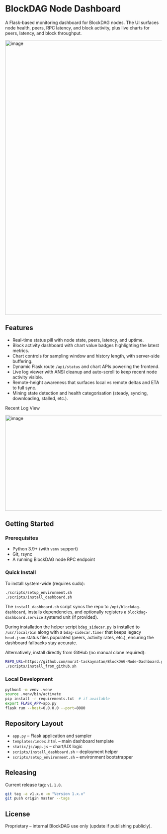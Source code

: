 # BlockDAG Node Dashboard

A Flask-based monitoring dashboard for BlockDAG nodes. The UI surfaces node health, peers, RPC latency, and block activity, plus live charts for peers, latency, and block throughput.

<img width="1092" height="880" alt="image" src="https://github.com/user-attachments/assets/48c13745-44ca-4304-b9a0-0e1812e3ddcc" />


## Features
- Real-time status pill with node state, peers, latency, and uptime.
- Block activity dashboard with chart value badges highlighting the latest metrics.
- Chart controls for sampling window and history length, with server-side buffering.
- Dynamic Flask route `/api/status` and chart APIs powering the frontend.
- Live log viewer with ANSI cleanup and auto-scroll to keep recent node activity visible.
- Remote-height awareness that surfaces local vs remote deltas and ETA to full sync.
- Mining state detection and health categorisation (steady, syncing, downloading, stalled, etc.).

 Recent Log View
 
 <img width="1073" height="307" alt="image" src="https://github.com/user-attachments/assets/02dfe1fc-96e8-4a8e-a05f-b3ce69b3fcd3" />


## Getting Started

### Prerequisites
- Python 3.9+ (with `venv` support)
- Git, rsync
- A running BlockDAG node RPC endpoint

### Quick Install
To install system-wide (requires sudo):

```bash
./scripts/setup_environment.sh
./scripts/install_dashboard.sh
```

The `install_dashboard.sh` script syncs the repo to `/opt/blockdag-dashboard`, installs dependencies, and optionally registers a `blockdag-dashboard.service` systemd unit (if provided).

During installation the helper script `bdag_sidecar.py` is installed to `/usr/local/bin` along with a `bdag-sidecar.timer` that keeps legacy `head.json` status files populated (peers, activity rates, etc.), ensuring the dashboard fallbacks stay accurate.

Alternatively, install directly from GitHub (no manual clone required):

```bash
REPO_URL=https://github.com/murat-taskaynatan/BlockDAG-Node-Dashboard.git \
./scripts/install_from_github.sh
```

### Local Development

```bash
python3 -m venv .venv
source .venv/bin/activate
pip install -r requirements.txt  # if available
export FLASK_APP=app.py
flask run --host=0.0.0.0 --port=8080
```

## Repository Layout
- `app.py` – Flask application and sampler
- `templates/index.html` – main dashboard template
- `static/js/app.js` – chart/UX logic
- `scripts/install_dashboard.sh` – deployment helper
- `scripts/setup_environment.sh` – environment bootstrapper

## Releasing

Current release tag: `v1.1.0`.

```bash
git tag -a v1.x.x -m "Version 1.x.x"
git push origin master --tags
```

## License

Proprietary – internal BlockDAG use only (update if publishing publicly).
